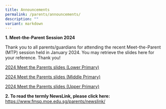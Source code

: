 ```yaml
---
title: Announcements
permalink: /parents/announcements/
description: ""
variant: markdown
---
```

**1. Meet-the-Parent Session 2024**

Thank you to all parents/guardians for attending the recent Meet-the-Parent (MTP) session held in January 2024. You may retrieve the slides here for your reference. Thank you!

[2024 Meet the Parents slides (Lower Primary)](/files/2024/2024_FMSP_MTP_LP__For_Parents_.pdf)

[2024 Meet the Parents slides (Middle Primary)](/files/2024/2024_FMSP_MTP_MP__For_Parents_.pdf)

[2024 Meet the Parents slides (Upper Primary)](/files/2024/2024_FMSP_MTP_UP__For_Parents_.pdf)

**2. To read the termly NewsLink, please click here:**
https://www.fmsp.moe.edu.sg/parents/newslink/